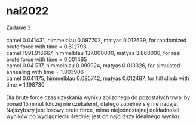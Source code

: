 # nai2022

Zadanie 3<br>
<br>
camel 0.041431, himmelblau 0.097702, matyas 0.012639, for randomized brute force with time = 0.612793 <br>
camel 1991.916667, himmelblau 137.000000, matyas 3.860000, for real brute force with time = 0.001465 <br>
camel 0.041717, himmelblau 0.099924, matyas 0.013326, for simulated annealing with time = 1.003906 <br>
camel 0.041175, himmelblau 0.095742, matyas 0.012487, for hill climb with time = 1.198730 <br>
<br>
Dla brute force czas uzyskania wyniku zblizonego do pozostałych trwał by ponad 15 minut (dłużej nie czekałem), dlatego zupełnie się nie nadaje. <br>
Najszybszy jest losowy brute force, mimo niejednostajnej dokładności wyników po wyciągnieciu średniej jest on najbliższy idealnego wyniku. <br>

